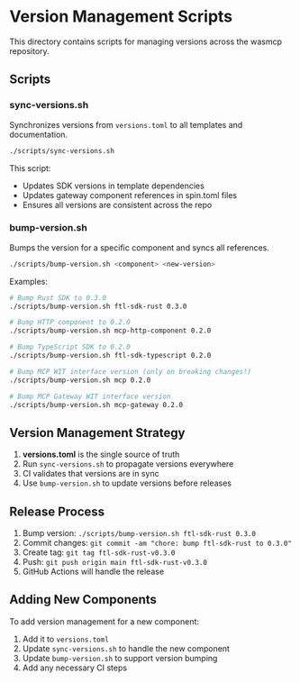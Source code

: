 # Version Management Scripts

This directory contains scripts for managing versions across the wasmcp repository.

## Scripts

### sync-versions.sh
Synchronizes versions from `versions.toml` to all templates and documentation.

```bash
./scripts/sync-versions.sh
```

This script:
- Updates SDK versions in template dependencies
- Updates gateway component references in spin.toml files
- Ensures all versions are consistent across the repo

### bump-version.sh
Bumps the version for a specific component and syncs all references.

```bash
./scripts/bump-version.sh <component> <new-version>
```

Examples:
```bash
# Bump Rust SDK to 0.3.0
./scripts/bump-version.sh ftl-sdk-rust 0.3.0

# Bump HTTP component to 0.2.0
./scripts/bump-version.sh mcp-http-component 0.2.0

# Bump TypeScript SDK to 0.2.0
./scripts/bump-version.sh ftl-sdk-typescript 0.2.0

# Bump MCP WIT interface version (only on breaking changes!)
./scripts/bump-version.sh mcp 0.2.0

# Bump MCP Gateway WIT interface version
./scripts/bump-version.sh mcp-gateway 0.2.0
```

## Version Management Strategy

1. **versions.toml** is the single source of truth
2. Run `sync-versions.sh` to propagate versions everywhere
3. CI validates that versions are in sync
4. Use `bump-version.sh` to update versions before releases

## Release Process

1. Bump version: `./scripts/bump-version.sh ftl-sdk-rust 0.3.0`
2. Commit changes: `git commit -am "chore: bump ftl-sdk-rust to 0.3.0"`
3. Create tag: `git tag ftl-sdk-rust-v0.3.0`
4. Push: `git push origin main ftl-sdk-rust-v0.3.0`
5. GitHub Actions will handle the release

## Adding New Components

To add version management for a new component:

1. Add it to `versions.toml`
2. Update `sync-versions.sh` to handle the new component
3. Update `bump-version.sh` to support version bumping
4. Add any necessary CI steps